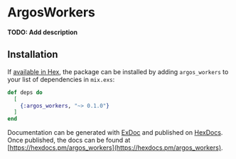 # ArgosWorkers

**TODO: Add description**

## Installation

If [available in Hex](https://hex.pm/docs/publish), the package can be installed
by adding `argos_workers` to your list of dependencies in `mix.exs`:

```elixir
def deps do
  [
    {:argos_workers, "~> 0.1.0"}
  ]
end
```

Documentation can be generated with [ExDoc](https://github.com/elixir-lang/ex_doc)
and published on [HexDocs](https://hexdocs.pm). Once published, the docs can
be found at [https://hexdocs.pm/argos_workers](https://hexdocs.pm/argos_workers).

